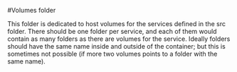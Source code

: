 #Volumes folder

This folder is dedicated to host volumes for the services defined in the src folder.
There should be one folder per service, and each of them would contain as many folders as there are volumes for the service. Ideally folders should have the same name inside and outside of the container; but this is sometimes not possible (if more two volumes points to a folder with the same name).
